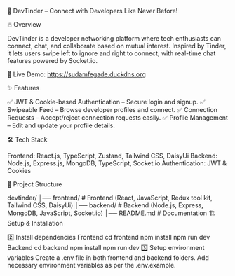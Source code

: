 🚀 DevTinder – Connect with Developers Like Never Before!

🔥 Overview

DevTinder is a developer networking platform where tech enthusiasts can connect, chat, and collaborate based on mutual interest. Inspired by Tinder, it lets users swipe left to ignore and right to connect, with real-time chat features powered by Socket.io.

🚀 Live Demo: https://sudamfegade.duckdns.org 

✨ Features

✅ JWT & Cookie-based Authentication – Secure login and signup.
✅ Swipeable Feed – Browse developer profiles and connect.
✅ Connection Requests – Accept/reject connection requests easily.
✅ Profile Management – Edit and update your profile details.

🛠 Tech Stack

Frontend: React.js, TypeScript, Zustand, Tailwind CSS, DaisyUi
Backend: Node.js, Express.js, MongoDB, TypeScript, Socket.io
Authentication: JWT & Cookies

📂 Project Structure

devtinder/
│── frontend/    # Frontend (React, JavaScript, Redux tool kit, Tailwind CSS, DaisyUi)
│── backend/     # Backend (Node.js, Express, MongoDB, JavaScript, Socket.io)
│── README.md    # Documentation
🏗️ Setup & Installation

2️⃣ Install dependencies
Frontend
cd frontend
npm install
npm run dev
Backend
cd backend
npm install
npm run dev
3️⃣ Setup environment variables
Create a .env file in both frontend and backend folders.
Add necessary environment variables as per the .env.example.
